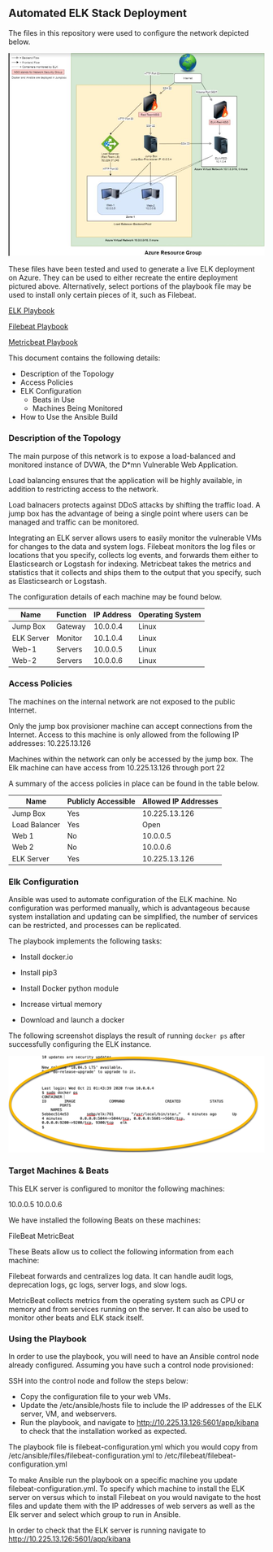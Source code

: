 ## Automated ELK Stack Deployment

The files in this repository were used to configure the network depicted below.

![alt text](https://github.com/MrECMalin/Project-1-Elk-Stack/blob/main/Unit%2012%20Azure%20Diagram.jpg)

These files have been tested and used to generate a live ELK deployment on Azure. They can be used to either recreate the entire deployment pictured above. Alternatively, select portions of the playbook file may be used to install only certain pieces of it, such as Filebeat.

[ELK Playbook](https://github.com/MrECMalin/Project-1-Elk-Stack/blob/main/ELK_playbook.yml)

[Filebeat Playbook](https://github.com/MrECMalin/Project-1-Elk-Stack/blob/main/filebeat-playbook.yml)

[Metricbeat Playbook](https://github.com/MrECMalin/Project-1-Elk-Stack/blob/main/metricbeat_playbook.yml)

This document contains the following details:
- Description of the Topology
- Access Policies
- ELK Configuration
  - Beats in Use
  - Machines Being Monitored
- How to Use the Ansible Build


### Description of the Topology

The main purpose of this network is to expose a load-balanced and monitored instance of DVWA, the D*mn Vulnerable Web Application.

Load balancing ensures that the application will be highly available, in addition to restricting access to the network.

Load balnacers protects against DDoS attacks by shifting the traffic load. A jump box has the advantage of being a single point where users can be managed and traffic can be monitored.

Integrating an ELK server allows users to easily monitor the vulnerable VMs for changes to the data and system logs.
Filebeat monitors the log files or locations that you specify, collects log events, and forwards them either to Elasticsearch or Logstash for indexing.
Metricbeat takes the metrics and statistics that it collects and ships them to the output that you specify, such as Elasticsearch or Logstash. 

The configuration details of each machine may be found below.

| Name     | Function | IP Address | Operating System |
|----------|----------|------------|------------------|
| Jump Box | Gateway  | 10.0.0.4   | Linux            |
| ELK Server  | Monitor  | 10.1.0.4   | Linux            |
| Web-1    | Servers  | 10.0.0.5   | Linux            |
| Web-2    | Servers  | 10.0.0.6   | Linux            |

### Access Policies

The machines on the internal network are not exposed to the public Internet. 

Only the jump box provisioner machine can accept connections from the Internet. Access to this machine is only allowed from the following IP addresses:
10.225.13.126

Machines within the network can only be accessed by the jump box.
The Elk machine can have access from 10.225.13.126 through port 22

A summary of the access policies in place can be found in the table below.

| Name     | Publicly Accessible | Allowed IP Addresses |
|----------|---------------------|----------------------|
| Jump Box | Yes                  | 10.225.13.126    |
| Load Balancer  |   Yes        |   Open                   |
|  Web 1        |  No                   |  10.0.0.5                   |
|  Web 2        |  No                   |  10.0.0.6                   |
|  ELK Server        |  Yes                   |  10.225.13.126   |

### Elk Configuration

Ansible was used to automate configuration of the ELK machine. No configuration was performed manually, which is advantageous because system installation and updating can be simplified, the number of services can be restricted, and processes can be replicated.

The playbook implements the following tasks:

- Install docker.io
 
- Install pip3
 
- Install Docker python module
 
- Increase virtual memory
 
- Download and launch a docker

The following screenshot displays the result of running `docker ps` after successfully configuring the ELK instance.

![alt text](https://github.com/MrECMalin/Project-1-Elk-Stack/blob/main/dockerps.jpg)

### Target Machines & Beats
This ELK server is configured to monitor the following machines:

10.0.0.5 
10.0.0.6

We have installed the following Beats on these machines:

FileBeat 
MetricBeat

These Beats allow us to collect the following information from each machine:

Filebeat forwards and centralizes log data. It can handle audit logs, deprecation logs, gc logs, server logs, and slow logs.

MetricBeat collects metrics from the operating system such as CPU or memory and from services running on the server. It can also be used to monitor other beats and ELK stack itself.

### Using the Playbook
In order to use the playbook, you will need to have an Ansible control node already configured. Assuming you have such a control node provisioned: 

SSH into the control node and follow the steps below:

- Copy the configuration file to your web VMs.
- Update the /etc/ansible/hosts file to include the IP addresses of the ELK server, VM, and webservers.
- Run the playbook, and navigate to http://10.225.13.126:5601/app/kibana to check that the installation worked as expected.

The playbook file is filebeat-configuration.yml which you would copy from /etc/ansible/files/filebeat-configuration.yml to /etc/filebeat/filebeat-configuration.yml

To make Ansible run the playbook on a specific machine you update filebeat-configuration.yml.  To specify which machine to install the ELK server on versus which to install Filebeat on you would navigate to the host files and update them with the IP addresses of web servers as well as the Elk server and select which group to run in Ansible.

In order to check that the ELK server is running navigate to http://10.225.13.126:5601/app/kibana
